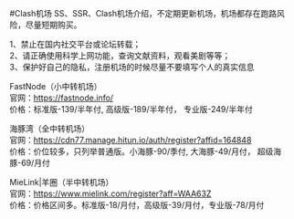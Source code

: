 #Clash机场
SS、SSR、Clash机场介绍，不定期更新机场，机场都存在跑路风险，尽量短期购买。


1、禁止在国内社交平台或论坛转载；  
2、请正确使用科学上网功能，查询文献资料，观看美剧等等；  
3、保护好自己的隐私，注册机场的时候尽量不要填写个人的真实信息
  
FastNode（小中转机场）  
官网：https://fastnode.info/  
价格：标准版-139/半年付, 高级版-189/半年付， 专业版-249/半年付

海豚湾（全中转机场）  
官网：https://cdn77.manage.hitun.io/auth/register?affid=164848  
价格：价位较多，只列举普通版。小海豚-90/季付, 大海豚-49/月付， 超级海豚-69/月付

MieLink|羊圈（半中转机场）  
官网：https://www.mielink.com/register?aff=WAA63Z  
价格：价格区间多。标准版-18/月付，高级版-39/月付，专业版-78/月付
